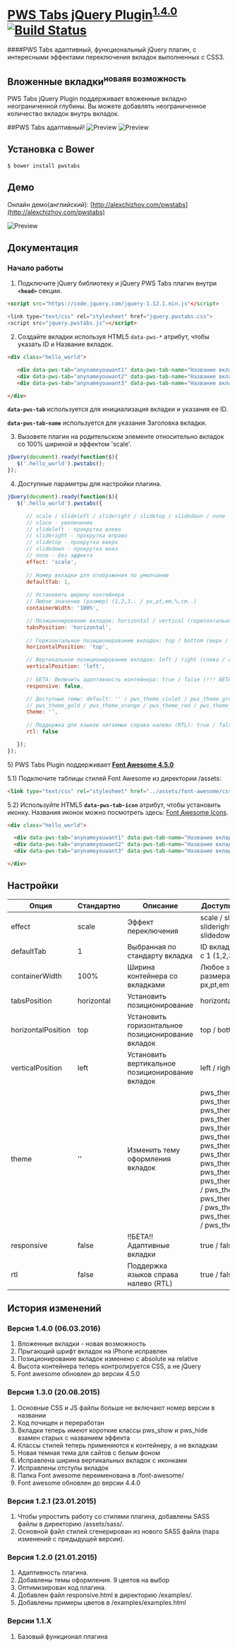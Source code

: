 # [PWS Tabs jQuery Plugin](http://alexchizhov.com/pwstabs)<sup>[1.4.0](#%D0%92%D0%B5%D1%80%D1%81%D0%B8%D1%8F-140-06032016)</sup> [![Build Status](https://travis-ci.org/alexchizhovcom/pwstabs.svg?branch=master)](https://travis-ci.org/alexchizhovcom/pwstabs)

####PWS Tabs адаптивный, функциональный jQuery плагин, с интересными эффектами переключения вкладок выполненных с CSS3.

## Вложенные вкладки<sup>новаяя возможность</sup>
PWS Tabs jQuery Plugin поддерживает вложенные вкладно неограниченной глубины. Вы можете добавлять неограниченное количество вкладок внутрь вкладок.

##PWS Tabs адаптивный!
![Preview](http://alexchizhov.com/pwstabs/screenshots/pwstabsresponsive600.jpg) ![Preview](http://alexchizhov.com/pwstabs/screenshots/pwstabsresponsive600menu.jpg)

## Установка с Bower

`$ bower install pwstabs`

## Демо

Онлайн демо(английский): [http://alexchizhov.com/pwstabs](http://alexchizhov.com/pwstabs)

![Preview](http://alexchizhov.com/pwstabs/screenshots/pwstabs1.2.0.jpg)

## Документация

### Начало работы

1) Подключите jQuery библиотеку и jQuery PWS Tabs плагин внутри <strong>`<head>`</strong> секции.
```html
<script src="https://code.jquery.com/jquery-1.12.1.min.js"</script>

<link type="text/css" rel="stylesheet" href="jquery.pwstabs.css">
<script src="jquery.pwstabs.js"></script>
```

2) Создайте вкладки используя HTML5 `data-pws-*` атрибут, чтобы указать ID и Название вкладок.
```html
<div class="hello_world">

   <div data-pws-tab="anynameyouwant1" data-pws-tab-name="Название вкладки 1">Первая вкладка</div>
   <div data-pws-tab="anynameyouwant2" data-pws-tab-name="Название вкладки 2">Вторая вкладка</div>
   <div data-pws-tab="anynameyouwant3" data-pws-tab-name="Название вкладки 3">Третья вкладка</div>

</div>
```

<strong>`data-pws-tab`</strong> используется для инициализация вкладки и указания ее ID.

<strong>`data-pws-tab-name`</strong> используется для указания Заголовка вкладки.

3) Вызовете плагин на родительском элементе относительно вкладок со 100% шириной и эффектом 'scale'.
```js
jQuery(document).ready(function($){
   $('.hello_world').pwstabs();
});
```

4) Доступные параметры для настройки плагина.
```js
jQuery(document).ready(function($){
   $('.hello_world').pwstabs({

      // scale / slideleft / slideright / slidetop / slidedown / none
      // slace - увеличение
      // slideleft - прокрутка влево
      // slideright - прокрутка вправо
      // slidetop - прокрутка вверх
      // slidedown - прокрутка вниз
      // none - без эффекта
      effect: 'scale', 
 
      // Номер вкладки для отображения по умолчанию
      defaultTab: 1,    
 
      // Установить ширину контейнера
      // Любое значение (размер) (1,2,3.. / px,pt,em,%,cm..)
      containerWidth: '100%',

      // Позиционирование вкладок: horizontal / vertical (горизонтальное / вертикальное)
      tabsPosition: 'horizontal',
 
      // Горизонтальное позиционирование вкладок: top / bottom (верх / низ)
      horizontalPosition: 'top',

      // Вертикальное позиционирование вкладок: left / right (слева / справа)
      verticalPosition: 'left',
      
      // БЕТА: Включить адаптивность контейнера: true / false (!!! БЕТА)
      responsive: false,

      // Доступные темы: default: '' / pws_theme_violet / pws_theme_green / pws_theme_yellow
      // pws_theme_gold / pws_theme_orange / pws_theme_red / pws_theme_purple / pws_theme_grey
      theme: '',
      
      // Поддержка для языков читаемых справа налево (RTL): true / false
      rtl: false

   });
});
```

<p>5) PWS Tabs Plugin поддерживает <strong><a href="http://fortawesome.github.io/" title="Перейти на сайт Font Awesome" target="_blank">Font Awesome 4.5.0</a></strong></p>

<p>5.1) Подключите таблицы стилей Font Awesome из директории /assets:</p>

```html
<link type="text/css" rel="stylesheet" href="../assets/font-awesome/css/font-awesome.min.css">
```

<p>5.2) Используйте HTML5 <strong><code>data-pws-tab-icon</code></strong> атрибут, чтобы установить иконку. Названия иконок можно посмотреть здесь: <a href="http://fortawesome.github.io/Font-Awesome/icons/" target="_blank">Font Awesome Icons</a>.</p>

```html
<div class="hello_world">

  <div data-pws-tab="anynameyouwant1" data-pws-tab-name="Название вкладки 1" data-pws-tab-icon="fa-heart">Первая вкладка</div>
  <div data-pws-tab="anynameyouwant2" data-pws-tab-name="Название вкладки 2" data-pws-tab-icon="fa-star">Вторая вкладка</div>
  <div data-pws-tab="anynameyouwant3" data-pws-tab-name="Название вкладки 3" data-pws-tab-icon="fa-map-marker">Третья вкладка</div>

</div>
```


## Настройки

<table>
<thead>
<tr>
<th>Опция</th>
<th>Стандартно</th>
<th>Описание</th>
<th>Доступные настройки</th>
<th>Тип</th>
</tr>
</thead>
<tbody>
<tr>
<td>effect</td>
<td>scale</td>
<td>Эффект переключения</td>
<td>scale / slideleft / slideright / slidetop / slidedown / none</td>
<td>строка</td>
</tr>
<tr>
<td>defaultTab</td>
<td>1</td>
<td>Выбранная по стандарту вкладка</td>
<td>ID вкладки, начинается с 1 (1,2,3..)</td>
<td>число</td>
</tr>
<tr>
<td>containerWidth</td>
<td>100%</td>
<td>Ширина контейнера со вкладками</td>
<td>Любое значение размера (1,2,3.. / px,pt,em,%,cm..)</td>
<td>строка</td>
</tr>
<tr>
<td>tabsPosition</td>
<td>horizontal</td>
<td>Установить позиционирование</td>
<td>horizontal / vertical</td>
<td>строка</td>
</tr>
<tr>
<td>horizontalPosition</td>
<td>top</td>
<td>Установить горизонтальное позиционирование вкладок</td>
<td>top / bottom</td>
<td>строка</td>
</tr>
<tr>
<td>verticalPosition</td>
<td>left</td>
<td>Установить вертикальное позиционирование вкладок</td>
<td>left / right</td>
<td>строка</td>
</tr>
<tr>
<td>theme</td>
<td>''</td>
<td>Изменить тему оформления вкладок</td>
<td>pws_theme_violet / pws_theme_green<br> pws_theme_yellow / pws_theme_gold<br> pws_theme_orange / pws_theme_red<br> pws_theme_purple / pws_theme_grey<br>pws_theme_dark_violet / pws_theme_dark_green<br> pws_theme_dark_yellow / pws_theme_dark_gold<br> pws_theme_dark_orange / pws_theme_dark_red<br> pws_theme_dark_purple / pws_theme_dark_grey</td>
<td>строка</td>
</tr>
<tr>
<td>responsive</td>
<td>false</td>
<td>!!БЕТА!! Адаптивные вкладки</td>
<td>true / false</td>
<td>логическое</td>
</tr>
<tr>
<td>rtl</td>
<td>false</td>
<td>Поддержка языков справа налево (RTL)</td>
<td>true / false</td>
<td>логическое</td>
</tr>
</tbody>
</table>


## История изменений

### Версия 1.4.0 (06.03.2016)
1) Вложенные вкладки - новая возможность<br>
2) Прыгающий шрифт вкладок на iPhone исправлен<br>
3) Позиционирование вкладок изменено с absolute на relative<br>
4) Высота контейнера теперь контролируется CSS, а не jQuery<br>
5) Font awesome обновлен до версии 4.5.0

### Версия 1.3.0 (20.08.2015)
1) Основные CSS и JS файлы больше не включают номер версии в названии<br>
2) Код почищен и переработан<br>
3) Вкладки теперь имеют короткие классы pws_show и pws_hide взамен старых с названием эффекта<br>
4) Классы стилей теперь применяются к контейнеру, а не вкладкам<br>
5) Новая темная тема для сайтов с белым фоном<br>
6) Исправлена ширина вертикальных вкладок с иконками<br>
7) Исправлены отступы вкладок<br>
8) Папка Font awesome переименована в /font-awesome/<br>
9) Font awesome обновлен до версии 4.4.0

### Версия 1.2.1 (23.01.2015)
1) Чтобы упростить работу со стилями плагина, добавлены SASS файлы в директорию /assets/sass/.<br>
2) Основной файл стилей сгенерирован из нового SASS файла (пара изменений с предыдущей версии).

### Версия 1.2.0 (21.01.2015)
1) Адаптивность плагина.<br>
2) Добавлены темы оформления. 9 цветов на выбор<br>
3) Оптимизирован код плагина.<br>
4) Добавлен файл responsive.html в директорию /examples/.<br>
5) Добавлены примеры цветов в /examples/examples.html

### Версии 1.1.X
1) Базовый функционал плагина
